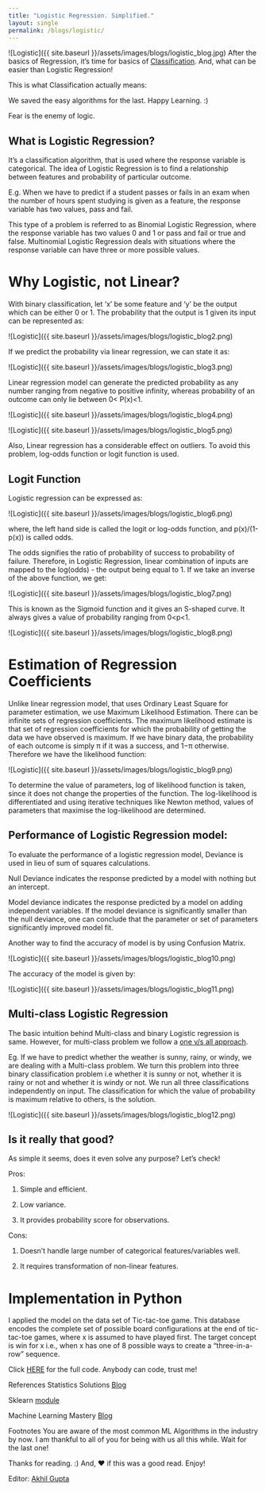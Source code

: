 ```yaml
---
title: "Logistic Regression. Simplified."
layout: single
permalink: /blogs/logistic/
---
```

![Logistic]({{ site.baseurl }}/assets/images/blogs/logistic_blog.jpg)
After the basics of Regression, it’s time for basics of [Classification](https://en.wikipedia.org/wiki/Statistical_classification). And, what can be easier than Logistic Regression!

This is what Classification actually means:

We saved the easy algorithms for the last. Happy Learning. :)

Fear is the enemy of logic.

## What is Logistic Regression?
It’s a classification algorithm, that is used where the response variable is categorical. The idea of Logistic Regression is to find a relationship between features and probability of particular outcome.

E.g. When we have to predict if a student passes or fails in an exam when the number of hours spent studying is given as a feature, the response variable has two values, pass and fail.

This type of a problem is referred to as Binomial Logistic Regression, where the response variable has two values 0 and 1 or pass and fail or true and false. Multinomial Logistic Regression deals with situations where the response variable can have three or more possible values.

# Why Logistic, not Linear?
With binary classification, let ‘x’ be some feature and ‘y’ be the output which can be either 0 or 1. The probability that the output is 1 given its input can be represented as:

![Logistic]({{ site.baseurl }}/assets/images/blogs/logistic_blog2.png)

If we predict the probability via linear regression, we can state it as:

![Logistic]({{ site.baseurl }}/assets/images/blogs/logistic_blog3.png)

Linear regression model can generate the predicted probability as any number ranging from negative to positive infinity, whereas probability of an outcome can only lie between 0< P(x)<1.

![Logistic]({{ site.baseurl }}/assets/images/blogs/logistic_blog4.png)

![Logistic]({{ site.baseurl }}/assets/images/blogs/logistic_blog5.png)

Also, Linear regression has a considerable effect on outliers. To avoid this problem, log-odds function or logit function is used.

## Logit Function
Logistic regression can be expressed as:

![Logistic]({{ site.baseurl }}/assets/images/blogs/logistic_blog6.png)

where, the left hand side is called the logit or log-odds function, and p(x)/(1-p(x)) is called odds.

The odds signifies the ratio of probability of success to probability of failure. Therefore, in Logistic Regression, linear combination of inputs are mapped to the log(odds) - the output being equal to 1. If we take an inverse of the above function, we get:

![Logistic]({{ site.baseurl }}/assets/images/blogs/logistic_blog7.png)

This is known as the Sigmoid function and it gives an S-shaped curve. It always gives a value of probability ranging from 0<p<1.

![Logistic]({{ site.baseurl }}/assets/images/blogs/logistic_blog8.png)

# Estimation of Regression Coefficients
Unlike linear regression model, that uses Ordinary Least Square for parameter estimation, we use Maximum Likelihood Estimation. There can be infinite sets of regression coefficients. The maximum likelihood estimate is that set of regression coefficients for which the probability of getting the data we have observed is maximum. If we have binary data, the probability of each outcome is simply π if it was a success, and 1−π otherwise. Therefore we have the likelihood function:

![Logistic]({{ site.baseurl }}/assets/images/blogs/logistic_blog9.png)

To determine the value of parameters, log of likelihood function is taken, since it does not change the properties of the function. The log-likelihood is differentiated and using iterative techniques like Newton method, values of parameters that maximise the log-likelihood are determined.

## Performance of Logistic Regression model:
To evaluate the performance of a logistic regression model, Deviance is used in lieu of sum of squares calculations.

Null Deviance indicates the response predicted by a model with nothing but an intercept.

Model deviance indicates the response predicted by a model on adding independent variables. If the model deviance is significantly smaller than the null deviance, one can conclude that the parameter or set of parameters significantly improved model fit.

Another way to find the accuracy of model is by using Confusion Matrix.

![Logistic]({{ site.baseurl }}/assets/images/blogs/logistic_blog10.png)

The accuracy of the model is given by:

![Logistic]({{ site.baseurl }}/assets/images/blogs/logistic_blog11.png)

## Multi-class Logistic Regression
The basic intuition behind Multi-class and binary Logistic regression is same. However, for multi-class problem we follow a [one v/s all approach](https://houxianxu.github.io/implementation/One-vs-All-LogisticRegression.html).

Eg. If we have to predict whether the weather is sunny, rainy, or windy, we are dealing with a Multi-class problem. We turn this problem into three binary classification problem i.e whether it is sunny or not, whether it is rainy or not and whether it is windy or not. We run all three classifications independently on input. The classification for which the value of probability is maximum relative to others, is the solution.

![Logistic]({{ site.baseurl }}/assets/images/blogs/logistic_blog12.png)

## Is it really that good?
As simple it seems, does it even solve any purpose? Let’s check!

Pros:

1. Simple and efficient.

2. Low variance.

3. It provides probability score for observations.

Cons:

1. Doesn’t handle large number of categorical features/variables well.

2. It requires transformation of non-linear features.

# Implementation in Python
I applied the model on the data set of Tic-tac-toe game. This database encodes the complete set of possible board configurations at the end of tic-tac-toe games, where x is assumed to have played first. The target concept is win for x i.e., when x has one of 8 possible ways to create a “three-in-a-row” sequence.

Click [HERE](https://anaconda.org/apoorvaagarwall/logistic-regression/notebook) for the full code. Anybody can code, trust me!

References
Statistics Solutions [Blog](http://www.statisticssolutions.com/what-is-logistic-regression/)

Sklearn [module](http://scikit-learn.org/stable/modules/generated/sklearn.linear_model.LogisticRegression.html)

Machine Learning Mastery [Blog](http://machinelearningmastery.com/logistic-regression-for-machine-learning/)

Footnotes
You are aware of the most common ML Algorithms in the industry by now. I am thankful to all of you for being with us all this while. Wait for the last one!

Thanks for reading. :) And, ❤ if this was a good read. Enjoy!

Editor: [Akhil Gupta](https://medium.com/u/ae175187b1b9)
